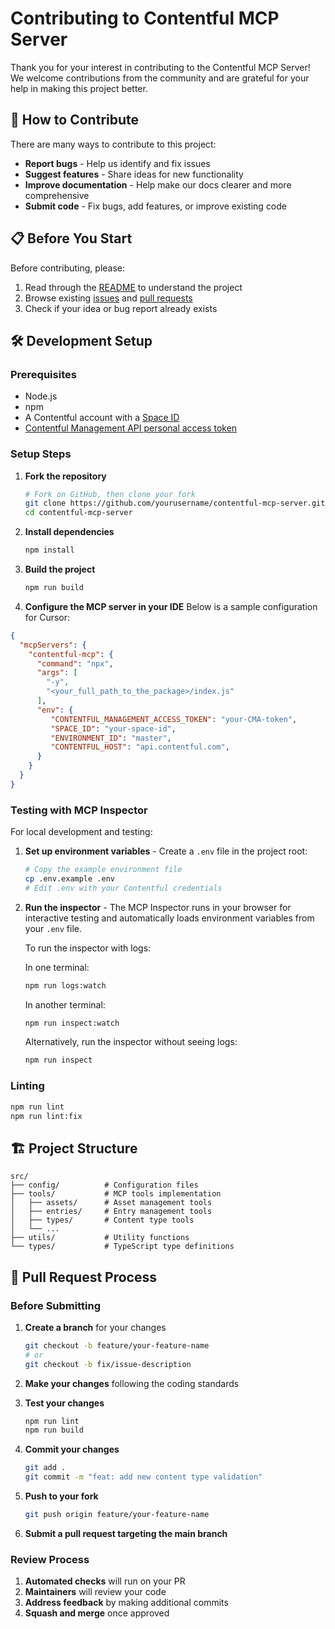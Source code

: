 # Contributing to Contentful MCP Server

Thank you for your interest in contributing to the Contentful MCP Server! We welcome contributions from the community and are grateful for your help in making this project better.

## 🤝 How to Contribute

There are many ways to contribute to this project:

- **Report bugs** - Help us identify and fix issues
- **Suggest features** - Share ideas for new functionality
- **Improve documentation** - Help make our docs clearer and more comprehensive
- **Submit code** - Fix bugs, add features, or improve existing code

## 📋 Before You Start

Before contributing, please:
1. Read through the [README](./README.md) to understand the project
2. Browse existing [issues](https://github.com/contentful/contentful-mcp-server/issues) and [pull requests](https://github.com/contentful/contentful-mcp-server/pulls)
3. Check if your idea or bug report already exists

## 🛠️ Development Setup

### Prerequisites

- Node.js
- npm
- A Contentful account with a [Space ID](https://www.contentful.com/help/spaces/find-space-id/)
- [Contentful Management API personal access token](https://www.contentful.com/help/token-management/personal-access-tokens/)

### Setup Steps

1. **Fork the repository**
   ```bash
   # Fork on GitHub, then clone your fork
   git clone https://github.com/yourusername/contentful-mcp-server.git
   cd contentful-mcp-server
   ```

2. **Install dependencies**
   ```bash
   npm install
   ```

3. **Build the project**
   ```bash
   npm run build
   ```

4. **Configure the MCP server in your IDE**
Below is a sample configuration for Cursor:

```json
{
  "mcpServers": {
    "contentful-mcp": {
      "command": "npx",
      "args": [
        "-y",
        "<your_full_path_to_the_package>/index.js"
      ],
      "env": {
         "CONTENTFUL_MANAGEMENT_ACCESS_TOKEN": "your-CMA-token",
         "SPACE_ID": "your-space-id",
         "ENVIRONMENT_ID": "master",
         "CONTENTFUL_HOST": "api.contentful.com",
      }
    }
  }
}
```

### Testing with MCP Inspector

For local development and testing:

1. **Set up environment variables** - Create a `.env` file in the project root:
   ```bash
   # Copy the example environment file
   cp .env.example .env
   # Edit .env with your Contentful credentials
   ```

2. **Run the inspector** - The MCP Inspector runs in your browser for interactive testing and automatically loads environment variables from your `.env` file.

   To run the inspector with logs:

      In one terminal:
      ```bash
      npm run logs:watch
      ```

      In another terminal:
      ```bash
      npm run inspect:watch
      ```

   Alternatively, run the inspector without seeing logs:

      ```bash
      npm run inspect
      ```


### Linting

```bash
npm run lint
npm run lint:fix
```

## 🏗️ Project Structure

```
src/
├── config/          # Configuration files
├── tools/           # MCP tools implementation
│   ├── assets/      # Asset management tools
│   ├── entries/     # Entry management tools
│   ├── types/       # Content type tools
│   └── ...
├── utils/           # Utility functions
└── types/           # TypeScript type definitions
```

## 🔄 Pull Request Process

### Before Submitting

1. **Create a branch** for your changes
   ```bash
   git checkout -b feature/your-feature-name
   # or
   git checkout -b fix/issue-description
   ```

2. **Make your changes** following the coding standards

3. **Test your changes**
   ```bash
   npm run lint
   npm run build
   ```

4. **Commit your changes**
   ```bash
   git add .
   git commit -m "feat: add new content type validation"
   ```

5. **Push to your fork**
   ```bash
   git push origin feature/your-feature-name
   ```

6. **Submit a pull request targeting the main branch**

### Review Process

1. **Automated checks** will run on your PR
2. **Maintainers** will review your code
3. **Address feedback** by making additional commits
4. **Squash and merge** once approved
